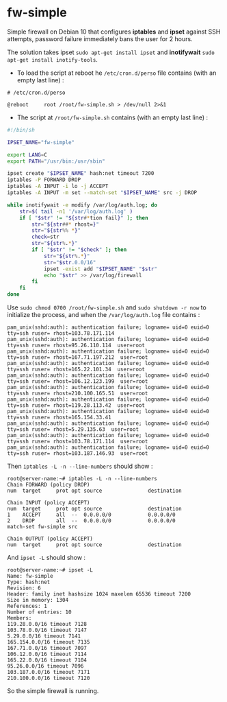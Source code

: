 
# fw-simple
Simple firewall on Debian 10 that configures **iptables** and **ipset** against SSH attempts, password failure immediately bans the user for 2 hours.

The solution takes ipset `sudo apt-get install ipset` and **inotifywait** `sudo apt-get install inotify-tools`.

- To load the script at reboot he `/etc/cron.d/perso` file contains (with an empty last line) :
```
# /etc/cron.d/perso

@reboot		root /root/fw-simple.sh > /dev/null 2>&1
```

- The script at `/root/fw-simple.sh` contains (with an empty last line) :

```sh
#!/bin/sh

IPSET_NAME="fw-simple"

export LANG=C
export PATH="/usr/bin:/usr/sbin"

ipset create "$IPSET_NAME" hash:net timeout 7200
iptables -P FORWARD DROP
iptables -A INPUT -i lo -j ACCEPT
iptables -A INPUT -m set --match-set "$IPSET_NAME" src -j DROP

while inotifywait -e modify /var/log/auth.log; do
	str=$( tail -n1 '/var/log/auth.log' )
	if [ "$str" != "${str#*tion fail}" ]; then
		str="${str##* rhost=}"
		str="${str%% *}"
		check=str
		str="${str%.*}"
		if [ "$str" != "$check" ]; then
			str="${str%.*}"
			str="$str.0.0/16"
			ipset -exist add "$IPSET_NAME" "$str"
			echo "$str" >> /var/log/firewall
		fi
	fi
done
```

Use `sudo chmod 0700 /root/fw-simple.sh` and `sudo shutdown -r now` to initialize the process, and when the `/var/log/auth.log` file contains :
```
pam_unix(sshd:auth): authentication failure; logname= uid=0 euid=0 tty=ssh ruser= rhost=103.78.171.114 
pam_unix(sshd:auth): authentication failure; logname= uid=0 euid=0 tty=ssh ruser= rhost=95.26.110.114  user=root
pam_unix(sshd:auth): authentication failure; logname= uid=0 euid=0 tty=ssh ruser= rhost=167.71.197.212  user=root
pam_unix(sshd:auth): authentication failure; logname= uid=0 euid=0 tty=ssh ruser= rhost=165.22.101.34  user=root
pam_unix(sshd:auth): authentication failure; logname= uid=0 euid=0 tty=ssh ruser= rhost=106.12.123.199  user=root
pam_unix(sshd:auth): authentication failure; logname= uid=0 euid=0 tty=ssh ruser= rhost=210.100.165.51  user=root
pam_unix(sshd:auth): authentication failure; logname= uid=0 euid=0 tty=ssh ruser= rhost=119.28.113.42  user=root
pam_unix(sshd:auth): authentication failure; logname= uid=0 euid=0 tty=ssh ruser= rhost=165.154.33.41 
pam_unix(sshd:auth): authentication failure; logname= uid=0 euid=0 tty=ssh ruser= rhost=5.29.135.63  user=root
pam_unix(sshd:auth): authentication failure; logname= uid=0 euid=0 tty=ssh ruser= rhost=103.78.171.114  user=root
pam_unix(sshd:auth): authentication failure; logname= uid=0 euid=0 tty=ssh ruser= rhost=103.187.146.93  user=root
```

Then `iptables -L -n --line-numbers` should show :
```
root@server-name:~# iptables -L -n --line-numbers
Chain FORWARD (policy DROP)
num  target     prot opt source               destination         

Chain INPUT (policy ACCEPT)
num  target     prot opt source               destination         
1    ACCEPT     all  --  0.0.0.0/0            0.0.0.0/0           
2    DROP       all  --  0.0.0.0/0            0.0.0.0/0            match-set fw-simple src

Chain OUTPUT (policy ACCEPT)
num  target     prot opt source               destination       
```
And `ipset -L` should show :
```
root@server-name:~# ipset -L
Name: fw-simple
Type: hash:net
Revision: 6
Header: family inet hashsize 1024 maxelem 65536 timeout 7200
Size in memory: 1304
References: 1
Number of entries: 10
Members:
119.28.0.0/16 timeout 7128
103.78.0.0/16 timeout 7147
5.29.0.0/16 timeout 7141
165.154.0.0/16 timeout 7135
167.71.0.0/16 timeout 7097
106.12.0.0/16 timeout 7114
165.22.0.0/16 timeout 7104
95.26.0.0/16 timeout 7096
103.187.0.0/16 timeout 7171
210.100.0.0/16 timeout 7120

```

So the simple firewall is running.
